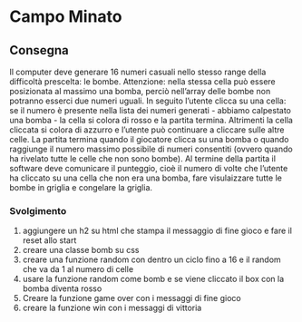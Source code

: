 Campo Minato
===
## Consegna
Il computer deve generare 16 numeri casuali nello stesso range della difficoltà prescelta: le bombe. Attenzione: nella stessa cella può essere posizionata al massimo una bomba, perciò nell’array delle bombe non potranno esserci due numeri uguali.
In seguito l’utente clicca su una cella: se il numero è presente nella lista dei numeri generati - abbiamo calpestato una bomba - la cella si colora di rosso e la partita termina. Altrimenti la cella cliccata si colora di azzurro e l’utente può continuare a cliccare sulle altre celle.
La partita termina quando il giocatore clicca su una bomba o quando raggiunge il numero massimo possibile di numeri consentiti (ovvero quando ha rivelato tutte le celle che non sono bombe).
Al termine della partita il software deve comunicare il punteggio, cioè il numero di volte che l’utente ha cliccato su una cella che non era una bomba, fare visulaizzare tutte le bombe in griglia e congelare la griglia.

### Svolgimento

1. aggiungere un h2 su html che stampa il messaggio di fine gioco e fare il reset allo start
1. creare una classe bomb su css
1. creare una funzione random con dentro un ciclo fino a 16 e il random che va da 1 al numero di celle
1. usare la funzione random come bomb e se viene cliccato il box con la bomba diventa rosso
1. Creare la funzione game over con i messaggi di fine gioco
1. creare la funzione win con i messaggi di vittoria
